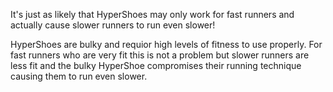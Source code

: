 It's just as likely that HyperShoes may only work for fast runners and actually cause slower runners to run even slower! 

HyperShoes are bulky and requior high levels of fitness to use properly. For fast runners who are very fit this is not a problem but slower runners are less fit and the bulky HyperShoe compromises their running technique causing them to run even slower.

